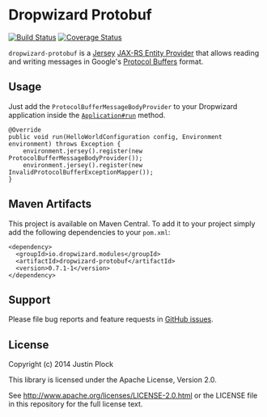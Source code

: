 Dropwizard Protobuf
===================
[![Build Status](https://travis-ci.org/dropwizard/dropwizard-protobuf.svg?branch=master)](https://travis-ci.org/dropwizard/dropwizard-protobuf)
[![Coverage Status](https://img.shields.io/coveralls/dropwizard/dropwizard-protobuf.svg)](https://coveralls.io/r/dropwizard/dropwizard-protobuf)

`dropwizard-protobuf` is a [Jersey](https://jersey.java.net) [JAX-RS Entity Provider](https://jersey.java.net/documentation/latest/message-body-workers.html) that allows reading and writing messages in Google's [Protocol Buffers](https://code.google.com/p/protobuf/) format.


Usage
-----

Just add the `ProtocolBufferMessageBodyProvider` to your Dropwizard application inside the [`Application#run`](http://dropwizard.io/0.7.1/dropwizard-core/apidocs/io/dropwizard/Application.html#run(java.lang.String[])) method.

    @Override
    public void run(HelloWorldConfiguration config, Environment environment) throws Exception {
        environment.jersey().register(new ProtocolBufferMessageBodyProvider());
        environment.jersey().register(new InvalidProtocolBufferExceptionMapper());
    }


Maven Artifacts
---------------

This project is available on Maven Central. To add it to your project simply add the following dependencies to your `pom.xml`:

    <dependency>
      <groupId>io.dropwizard.modules</groupId>
      <artifactId>dropwizard-protobuf</artifactId>
      <version>0.7.1-1</version>
    </dependency>


Support
-------

Please file bug reports and feature requests in [GitHub issues](https://github.com/dropwizard/dropwizard-protobuf/issues).


License
-------

Copyright (c) 2014 Justin Plock

This library is licensed under the Apache License, Version 2.0.

See http://www.apache.org/licenses/LICENSE-2.0.html or the LICENSE file in this repository for the full license text.
